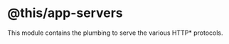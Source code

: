 @this/app-servers
=================

This module contains the plumbing to serve the various HTTP* protocols.
